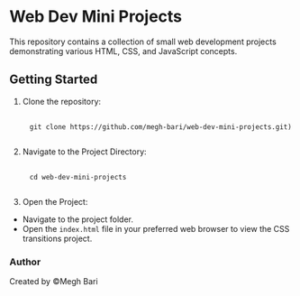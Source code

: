 # Web Dev Mini Projects

This repository contains a collection of small web development projects demonstrating various HTML, CSS, and JavaScript concepts.

## Getting Started
1. Clone the repository:
<pre>
     <code>
     git clone https://github.com/megh-bari/web-dev-mini-projects.git)
     </code>
</pre>
2. Navigate to the Project Directory:
<pre>
     <code>
     cd web-dev-mini-projects
     </code>
</pre>
3. Open the Project:
- Navigate to the project folder.
- Open the `index.html` file in your preferred web browser to view the CSS transitions project.

### Author
Created by ©Megh Bari
